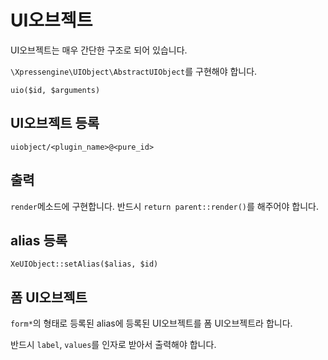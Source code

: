 # UI오브젝트

UI오브젝트는 매우 간단한 구조로 되어 있습니다.

`\Xpressengine\UIObject\AbstractUIObject`를 구현해야 합니다.

`uio($id, $arguments)`

## UI오브젝트 등록

`uiobject/<plugin_name>@<pure_id>`


## 출력

`render`메소드에 구현합니다. 반드시 `return parent::render()`를 해주어야 합니다.

## alias 등록

`XeUIObject::setAlias($alias, $id)`


## 폼 UI오브젝트

`form*`의 형태로 등록된 alias에 등록된 UI오브젝트를 폼 UI오브젝트라 합니다.

반드시 `label`, `values`를 인자로 받아서 출력해야 합니다.
